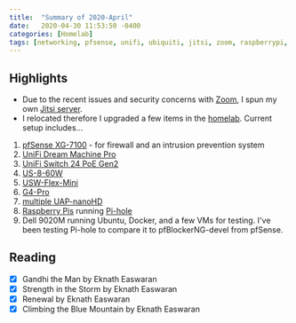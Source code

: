 ```yaml
---
title:  "Summary of 2020-April"
date:   2020-04-30 11:53:50 -0400
categories: [Homelab]
tags: [networking, pfsense, unifi, ubiquiti, jitsi, zoom, raspberrypi, pi-hole]
---
```

## Highlights
- Due to the recent issues and security concerns with [Zoom](https://zoom.us), I spun my own [Jitsi server](https://jitsi.tomrhudson.com).
- I relocated therefore I upgraded a few items in the [homelab](https://www.reddit.com/r/homelab/). Current setup includes...
1. [pfSense XG-7100](https://www.pfsense.org) - for firewall and an intrusion prevention system
2. [UniFi Dream Machine Pro](https://store.ui.com/collections/unifi-network-routing-switching/products/udm-pro)
3. [UniFi Switch 24 PoE Gen2](https://store.ui.com/collections/routing-switching/products/usw-24-poe)
4. [US-8-60W](https://www.ui.com/unifi-switching/unifi-switch-8/)
5. [USW-Flex-Mini](https://store.ui.com/collections/unifi-network-routing-switching/products/usw-flex-mini)
6. [G4-Pro](https://www.ui.com/unifi-video/unifi-video-camera-g4-pro/)
7. [multiple UAP-nanoHD](https://unifi-nanohd.ui.com)
8. [Raspberry Pis](https://www.raspberrypi.org) running [Pi-hole](https://pi-hole.net)
9. Dell 9020M running Ubuntu, Docker, and a few VMs for testing. I've been testing Pi-hole to compare it to pfBlockerNG-devel from pfSense.

## Reading
- [x] Gandhi the Man by Eknath Easwaran
- [x] Strength in the Storm by Eknath Easwaran
- [x] Renewal by Eknath Easwaran
- [x] Climbing the Blue Mountain by Eknath Easwaran
